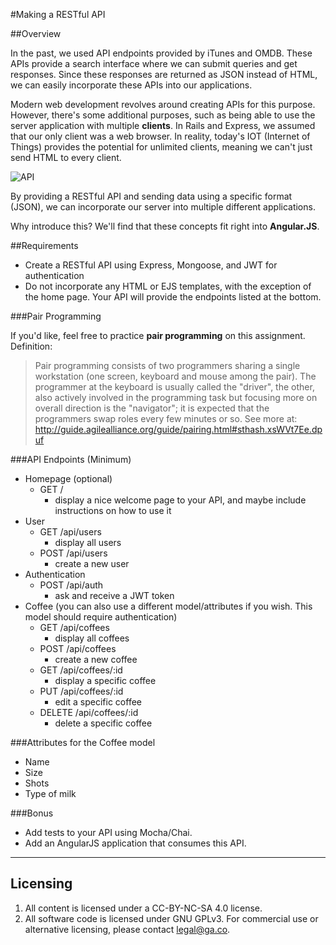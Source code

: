 #Making a RESTful API

##Overview

In the past, we used API endpoints provided by iTunes and OMDB. These APIs provide a search interface where we can submit queries and get responses. Since these responses are returned as JSON instead of HTML, we can easily incorporate these APIs into our applications.

Modern web development revolves around creating APIs for this purpose. However, there's some additional purposes, such as being able to use the server application with multiple **clients**. In Rails and Express, we assumed that our only client was a web browser. In reality, today's IOT (Internet of Things) provides the potential for unlimited clients, meaning we can't just send HTML to every client.

![API](http://www.happiestminds.com/wp-content/themes/hmtheme/images/api-services.png)

By providing a RESTful API and sending data using a specific format (JSON), we can incorporate our server into multiple different applications.

Why introduce this? We'll find that these concepts fit right into **Angular.JS**.

##Requirements

* Create a RESTful API using Express, Mongoose, and JWT for authentication
* Do not incorporate any HTML or EJS templates, with the exception of the home page. Your API will provide the endpoints listed at the bottom.

###Pair Programming

If you'd like, feel free to practice **pair programming** on this assignment. Definition:

> Pair programming consists of two programmers sharing a single workstation (one screen, keyboard and mouse among the pair). The programmer at the keyboard is usually called the "driver", the other, also actively involved in the programming task but focusing more on overall direction is the "navigator"; it is expected that the programmers swap roles every few minutes or so. See more at: http://guide.agilealliance.org/guide/pairing.html#sthash.xsWVt7Ee.dpuf

###API Endpoints (Minimum)

* Homepage (optional)
  * GET /
    * display a nice welcome page to your API, and maybe include instructions on how to use it
* User
  * GET /api/users
    * display all users
  * POST /api/users
    * create a new user
* Authentication
  * POST /api/auth
    * ask and receive a JWT token
* Coffee (you can also use a different model/attributes if you wish. This model should require authentication)
  * GET /api/coffees
    * display all coffees
  * POST /api/coffees
    * create a new coffee
  * GET /api/coffees/:id
    * display a specific coffee
  * PUT /api/coffees/:id
    * edit a specific coffee
  * DELETE /api/coffees/:id
    * delete a specific coffee

###Attributes for the Coffee model

* Name
* Size
* Shots
* Type of milk

###Bonus

* Add tests to your API using Mocha/Chai.
* Add an AngularJS application that consumes this API.

---

## Licensing
1. All content is licensed under a CC-BY-NC-SA 4.0 license.
2. All software code is licensed under GNU GPLv3. For commercial use or alternative licensing, please contact legal@ga.co.
